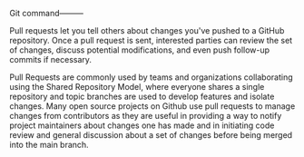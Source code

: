 
Git command———


Pull requests let you tell others about changes you've pushed to a GitHub repository. Once a pull request is sent, interested parties can review the set of changes, discuss potential modifications, and even push follow-up commits if necessary.


Pull Requests are commonly used by teams and organizations collaborating using the Shared Repository Model, where everyone shares a single repository and topic branches are used to develop features and isolate changes. Many open source projects on Github use pull requests to manage changes from contributors as they are useful in providing a way to notify project maintainers about changes one has made and in initiating code review and general discussion about a set of changes before being merged into the main branch.


